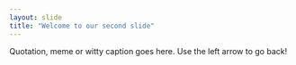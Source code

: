 ```yaml
---
layout: slide
title: "Welcome to our second slide"
---
```

Quotation, meme or witty caption goes here.
Use the left arrow to go back!
